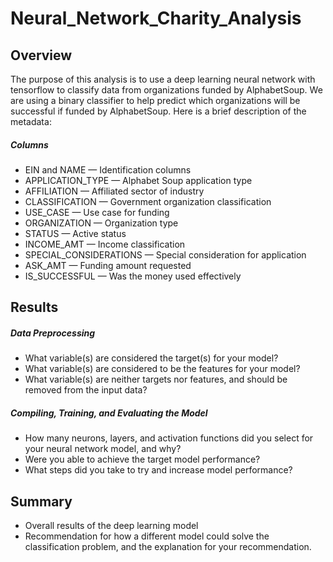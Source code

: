 # Neural_Network_Charity_Analysis

## Overview
The purpose of this analysis is to use a deep learning neural network with tensorflow to classify data from organizations funded by AlphabetSoup. We are using a binary classifier to help predict which organizations will be successful if funded by AlphabetSoup. Here is a brief description of the metadata:

##### Columns
- EIN and NAME — Identification columns
- APPLICATION_TYPE — Alphabet Soup application type
- AFFILIATION — Affiliated sector of industry
- CLASSIFICATION — Government organization classification
- USE_CASE — Use case for funding
- ORGANIZATION — Organization type
- STATUS — Active status
- INCOME_AMT — Income classification
- SPECIAL_CONSIDERATIONS — Special consideration for application
- ASK_AMT — Funding amount requested
- IS_SUCCESSFUL — Was the money used effectively

## Results

##### Data Preprocessing
- What variable(s) are considered the target(s) for your model?
- What variable(s) are considered to be the features for your model?
- What variable(s) are neither targets nor features, and should be removed from the input data?

##### Compiling, Training, and Evaluating the Model
- How many neurons, layers, and activation functions did you select for your neural network model, and why?
- Were you able to achieve the target model performance?
- What steps did you take to try and increase model performance?

## Summary

- Overall results of the deep learning model
- Recommendation for how a different model could solve the classification problem, and the explanation for your recommendation.
